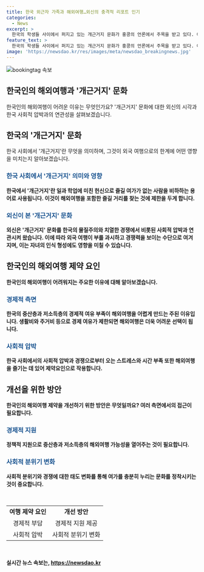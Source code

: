 ```yaml
---
title: 한국 외근자 가족과 해외여행…외신의 충격적 리포트 인기
categories:
  - News
excerpt: >
  한국의 학생들 사이에서 퍼지고 있는 개근거지 문화가 홍콩의 언론에서 주목을 받고 있다. 이 문화는 돈과 시간 부족으로 해외여행을 떠나지 못하는 한국 청년들을 비하하는 말로, 사회적 압박과 물질주의로 인한 것으로 분석되고 있다. 어떤 아이는 친구들의 해외여행에 대한 이야기에 안타까움을 토로하고, 부모의 어려운 경제상황으로 인해 집에서 혼자 남아있어야 했다. 이러한 문화는 어린이에게 심각한 평가와 압박을 줄 수 있으며, 한국 사회의 경쟁적이고 물질주의적인 면모를 반영하고 있다는 비판도 받고 있다.
feature_text: >
  한국의 학생들 사이에서 퍼지고 있는 개근거지 문화가 홍콩의 언론에서 주목을 받고 있다. 이 문화는 돈과 시간 부족으로 해외여행을 떠나지 못하는 한국 청년들을 비하하는 말로, 사회적 압박과 물질주의로 인한 것으로 분석되고 있다. 어떤 아이는 친구들의 해외여행에 대한 이야기에 안타까움을 토로하고, 부모의 어려운 경제상황으로 인해 집에서 혼자 남아있어야 했다. 이러한 문화는 어린이에게 심각한 평가와 압박을 줄 수 있으며, 한국 사회의 경쟁적이고 물질주의적인 면모를 반영하고 있다는 비판도 받고 있다.
image: 'https://newsdao.kr/res/images/meta/newsdao_breakingnews.jpg'
---
```


<p><img src="https://newsdao.kr/res/images/meta/newsdao_breakingnews.jpg" alt="bookingtag 속보" /></p>

<h2 data-ke-size="size26">한국인의 해외여행과 '개근거지' 문화</h2>

<p data-ke-size="size16">한국인의 해외여행이 어려운 이유는 무엇인가요? '개근거지' 문화에 대한 외신의 시각과 한국 사회적 압박과의 연관성을 살펴보겠습니다.</p>

<h2 data-ke-size="size24">한국의 '개근거지' 문화</h2>

<p data-ke-size="size16">한국 사회에서 '개근거지'란 무엇을 의미하며, 그것이 외국 여행으로의 한계에 어떤 영향을 미치는지 알아보겠습니다.</p>

<h3 data-ke-size="size22"><b><span style="color: #1a5490;">한국 사회에서 '개근거지' 의미와 영향</span><b></h3>

<p data-ke-size="size16">한국에서 '개근거지'란 일과 학업에 미친 헌신으로 즐길 여가가 없는 사람을 비하하는 용어로 사용됩니다. 이것이 해외여행을 포함한 즐길 거리를 찾는 것에 제한을 두게 합니다.</p>

<h3 data-ke-size="size22"><b><span style="color: #1a5490;">외신이 본 '개근거지' 문화</span><b></h3>

<p data-ke-size="size16">외신은 '개근거지' 문화를 한국의 물질주의와 치열한 경쟁에서 비롯된 사회적 압박과 연관시켜 왔습니다. 이에 따라 외국 여행이 부를 과시하고 경쟁력을 보이는 수단으로 여겨지며, 이는 자녀의 인식 형성에도 영향을 미칠 수 있습니다.</p>

<h2 data-ke-size="size24">한국인의 해외여행 제약 요인</h2>

<p data-ke-size="size16">한국인의 해외여행이 어려워지는 주요한 이유에 대해 알아보겠습니다.</p>

<h3 data-ke-size="size22"><b><span style="color: #1a5490;">경제적 측면</span><b></h3>

<p data-ke-size="size16">한국의 중산층과 저소득층의 경제적 여유 부족이 해외여행을 어렵게 만드는 주된 이유입니다. 생활비와 주거비 등으로 경제 여유가 제한되면 해외여행은 더욱 어려운 선택이 됩니다.</p>

<h3 data-ke-size="size22"><b><span style="color: #1a5490;">사회적 압박</span><b></h3>

<p data-ke-size="size16">한국 사회에서의 사회적 압박과 경쟁으로부터 오는 스트레스와 시간 부족 또한 해외여행을 즐기는 데 있어 제약요인으로 작용합니다.</p>

<h2 data-ke-size="size24">개선을 위한 방안</h2>

<p data-ke-size="size16">한국인의 해외여행 제약을 개선하기 위한 방안은 무엇일까요? 여러 측면에서의 접근이 필요합니다.</p>

<h3 data-ke-size="size22"><b><span style="color: #1a5490;">경제적 지원</span><b></h3>

<p data-ke-size="size16">정책적 지원으로 중산층과 저소득층의 해외여행 가능성을 열어주는 것이 필요합니다.</p>

<h3 data-ke-size="size22"><b><span style="color: #1a5490;">사회적 분위기 변화</span><b></h3>

<p data-ke-size="size16">사회적 분위기와 경쟁에 대한 태도 변화를 통해 여가를 충분히 누리는 문화를 정착시키는 것이 중요합니다.</p>

<p data-ke-size="size16">&nbsp;</p>

<table>
    <tbody>
        <tr>
            <td style="text-align: center; height: 17px;"><b>여행 제약 요인</b></td>
            <td style="text-align: center; height: 17px;"><b>개선 방안</b></td>
        </tr>
        <tr>
            <td style="text-align: center; height: 17px;">경제적 부담</td>
            <td style="text-align: center; height: 17px;">경제적 지원 제공</td>
        </tr>
        <tr>
            <td style="text-align: center; height: 17px;">사회적 압박</td>
            <td style="text-align: center; height: 17px;">사회적 분위기 변화</td>
        </tr>
    </tbody>
</table>

<p data-ke-size="size16">&nbsp;</p>
실시간 뉴스 속보는, <a href="https://newsdao.kr" rel="dofollow">https://newsdao.kr</a>


